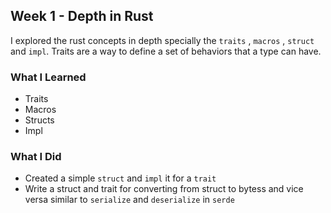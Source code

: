 ## Week 1 - Depth in Rust 
I explored the rust concepts in depth specially the `traits` , `macros`  , `struct` and `impl`. Traits are a way to define a set of behaviors that a type can have. 

### What I Learned
- Traits
- Macros
- Structs
- Impl

### What I Did
- Created a simple `struct` and `impl` it for a `trait`
- Write a struct and trait for converting from struct to bytess and vice versa similar to `serialize` and `deserialize` in `serde`